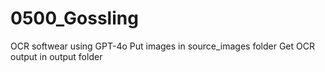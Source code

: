 # 0500_Gossling

OCR softwear using GPT-4o
Put images in source_images folder
Get OCR output in output folder

